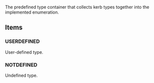 The predefined type container that collects kerb types together into the implemented enumeration.

<!-- end of short definition -->


## Items

### USERDEFINED
User-defined type.

### NOTDEFINED
Undefined type.
